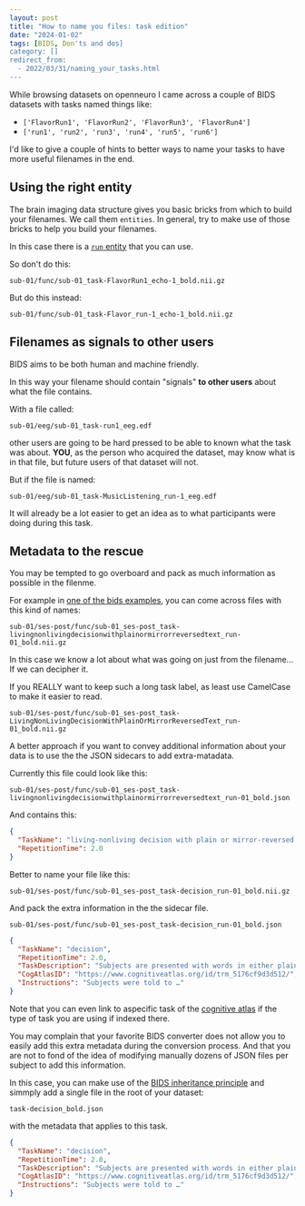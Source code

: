 ```yaml
---
layout: post
title: "How to name you files: task edition"
date: "2024-01-02"
tags: [BIDS, Don'ts and dos]
category: []
redirect_from:
  - 2022/03/31/naming_your_tasks.html
---
```


While browsing datasets on openneuro I came across a couple of BIDS datasets
with tasks named things like:

- `['FlavorRun1', 'FlavorRun2', 'FlavorRun3', 'FlavorRun4']`
- `['run1', 'run2', 'run3', 'run4', 'run5', 'run6']`

I'd like to give a couple of hints to better ways to name your tasks
to have more useful filenames in the end.

## Using the right entity

The brain imaging data structure gives you basic bricks from which to build your filenames.
We call them `entities`.
In general, try to make use of those bricks to help you build your filenames.

In this case there is a [`run` entity](https://bids-specification.readthedocs.io/en/latest/appendices/entities.html#run) that you can use.

So don't do this:

```
sub-01/func/sub-01_task-FlavorRun1_echo-1_bold.nii.gz
```

But do this instead:

```
sub-01/func/sub-01_task-Flavor_run-1_echo-1_bold.nii.gz
```

## Filenames as signals to other users

BIDS aims to be both human and machine friendly.

In this way your filename should contain "signals" **to other users** about what the file contains.

With a file called:

```
sub-01/eeg/sub-01_task-run1_eeg.edf
```

other users are going to be hard pressed to be able to known what the task was about.
**YOU**, as the person who acquired the dataset, may know what is in that file,
but future users of that dataset will not.

But if the file is named:

```
sub-01/eeg/sub-01_task-MusicListening_run-1_eeg.edf
```

It will already be a lot easier to get an idea as to what participants were doing during this task.

## Metadata to the rescue

You may be tempted to go overboard and pack as much information as possible in the filenme.

For example in [one of the bids examples](https://github.com/bids-standard/bids-examples/tree/master/ds006/sub-01/ses-post/func),
you can come across files with this kind of names:

```
sub-01/ses-post/func/sub-01_ses-post_task-livingnonlivingdecisionwithplainormirrorreversedtext_run-01_bold.nii.gz
```

In this case we know a lot about what was going on just from the filename... If we can decipher it.

If you REALLY want to keep such a long task label, as least use CamelCase to make it easier to read.

```
sub-01/ses-post/func/sub-01_ses-post_task-LivingNonLivingDecisionWithPlainOrMirrorReversedText_run-01_bold.nii.gz
```

A better approach if you want to convey additional information about your data
is to use the the JSON sidecars to add extra-matadata.

Currently this file could look like this:

```
sub-01/ses-post/func/sub-01_ses-post_task-livingnonlivingdecisionwithplainormirrorreversedtext_run-01_bold.json
```

And contains this:

```json
{
  "TaskName": "living-nonliving decision with plain or mirror-reversed text",
  "RepetitionTime": 2.0
}
```

Better to name your file like this:

```
sub-01/ses-post/func/sub-01_ses-post_task-decision_run-01_bold.nii.gz
```

And pack the extra information in the the sidecar file.

```
sub-01/ses-post/func/sub-01_ses-post_task-decision_run-01_bold.json
```

```json
{
  "TaskName": "decision",
  "RepetitionTime": 2.0,
  "TaskDescription": "Subjects are presented with words in either plain text or mirror-reversed format, and are asked to judge whether the stimulus refers to a living or nonliving object. Items are presented in a mixed fashion and separated by whether each stimulus is a switch in presentation form from the previous trial.",
  "CogAtlasID": "https://www.cognitiveatlas.org/id/trm_5176cf9d3d512/",
  "Instructions": "Subjects were told to …"
}
```

Note that you can even link to aspecific task of the [cognitive atlas](https://www.cognitiveatlas.org/tasks/a/)
if the type of task you are using if indexed there.

You may complain that your favorite BIDS converter
does not allow you to easily add this extra metadata during the conversion process.
And that you are not to fond of the idea of modifying manually dozens of JSON files per subject
to add this information.

In this case, you can make use of the [BIDS inheritance principle](https://bids-specification.readthedocs.io/en/latest/common-principles.html#the-inheritance-principle)
and simmply add a single file in the root of your dataset:

```
task-decision_bold.json
```

with the metadata that applies to this task.

```json
{
  "TaskName": "decision",
  "RepetitionTime": 2.0,
  "TaskDescription": "Subjects are presented with words in either plain text or mirror-reversed format, and are asked to judge whether the stimulus refers to a living or nonliving object. Items are presented in a mixed fashion and separated by whether each stimulus is a switch in presentation form from the previous trial.",
  "CogAtlasID": "https://www.cognitiveatlas.org/id/trm_5176cf9d3d512/",
  "Instructions": "Subjects were told to …"
}
```
